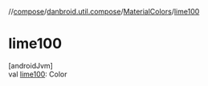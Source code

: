 //[compose](../../../index.md)/[danbroid.util.compose](../index.md)/[MaterialColors](index.md)/[lime100](lime100.md)

# lime100

[androidJvm]\
val [lime100](lime100.md): Color
